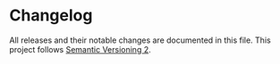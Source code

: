 # Changelog

All releases and their notable changes are documented in this file. This project follows [Semantic Versioning 2](https://semver.org).

